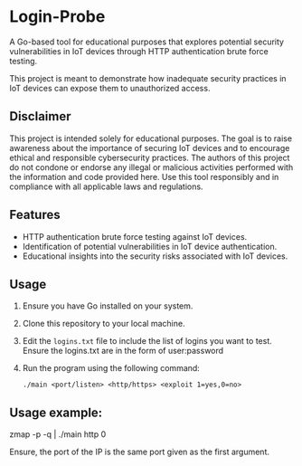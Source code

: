 # Login-Probe
A Go-based tool for educational purposes that explores potential security vulnerabilities in IoT devices through HTTP authentication brute force testing.

This project is meant to demonstrate how inadequate security practices in IoT devices can expose them to unauthorized access.

## Disclaimer

This project is intended solely for educational purposes. The goal is to raise awareness about the importance of securing IoT devices and to encourage ethical and responsible cybersecurity practices. The authors of this project do not condone or endorse any illegal or malicious activities performed with the information and code provided here. Use this tool responsibly and in compliance with all applicable laws and regulations.

## Features

- HTTP authentication brute force testing against IoT devices.
- Identification of potential vulnerabilities in IoT device authentication.
- Educational insights into the security risks associated with IoT devices.

## Usage

1. Ensure you have Go installed on your system.
2. Clone this repository to your local machine.
3. Edit the `logins.txt` file to include the list of logins you want to test. Ensure the logins.txt are in the form of user:password
4. Run the program using the following command:

   ```shell
   ./main <port/listen> <http/https> <exploit 1=yes,0=no>

## Usage example:
zmap -p <port> -q | ./main <port used in zmap> http 0

Ensure, the port of the IP is the same port given as the first argument. 
